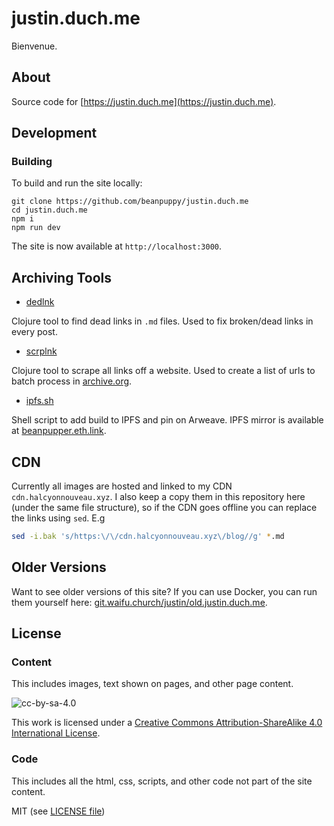 # justin.duch.me

Bienvenue.

## About

Source code for [https://justin.duch.me](https://justin.duch.me).

## Development

### Building

To build and run the site locally:

```
git clone https://github.com/beanpuppy/justin.duch.me
cd justin.duch.me
npm i
npm run dev
```

The site is now available at `http://localhost:3000`.

## Archiving Tools

- [dedlnk](https://github.com/beanpuppy/dedlnk)

Clojure tool to find dead links in `.md` files. Used to fix broken/dead links in every post.

- [scrplnk](https://github.com/beanpuppy/scrplnk)

Clojure tool to scrape all links off a website. Used to create a list of urls to batch process in [archive.org](https://archive.org/services/wayback-gsheets/).

- [ipfs.sh](https://github.com/beanpuppy/justin.duch.me/blob/master/ipfs.sh)

Shell script to add build to IPFS and pin on Arweave. IPFS mirror is available at [beanpupper.eth.link](https://beanpupper.eth.link).

## CDN

Currently all images are hosted and linked to my CDN `cdn.halcyonnouveau.xyz`. I also keep a copy them in this repository here (under the same file structure), so if the CDN goes offline you can replace the links using `sed`. E.g

```bash
sed -i.bak 's/https:\/\/cdn.halcyonnouveau.xyz\/blog//g' *.md
```

## Older Versions

Want to see older versions of this site? If you can use Docker, you can run them yourself here: [git.waifu.church/justin/old.justin.duch.me](https://git.waifu.church/justin/old.justin.duch.me).

## License

### Content

This includes images, text shown on pages, and other page content.

![cc-by-sa-4.0](https://i.creativecommons.org/l/by-sa/4.0/88x31.png)

This work is licensed under a [Creative Commons Attribution-ShareAlike 4.0 International License](http://creativecommons.org/licenses/by-sa/4.0).

### Code

This includes all the html, css, scripts, and other code not part of the site content.

MIT (see [LICENSE file](LICENSE))
